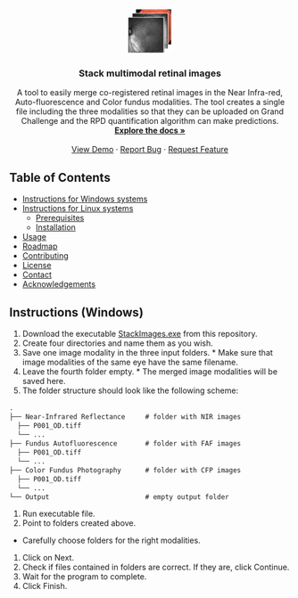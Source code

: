 <!--
*** Thanks for checking out this README Template. If you have a suggestion that would
*** make this better, please fork the repo and create a pull request or simply open
*** an issue with the tag "enhancement".
*** Thanks again! Now go create something AMAZING! :D
-->





<!-- PROJECT SHIELDS -->
<!--
*** I'm using markdown "reference style" links for readability.
*** Reference links are enclosed in brackets [ ] instead of parentheses ( ).
*** See the bottom of this document for the declaration of the reference variables
*** for contributors-url, forks-url, etc. This is an optional, concise syntax you may use.
*** https://www.markdownguide.org/basic-syntax/#reference-style-links
-->

<!-- PROJECT LOGO -->
<br />
<p align="center">
  <a href="https://github.com/othneildrew/Best-README-Template">
    <img src="src/icons/stack_icon.jpg" alt="Logo" width="80" height="80">
  </a>

  <h3 align="center">Stack multimodal retinal images</h3>

  <p align="center">
    A tool to easily merge co-registered retinal images in the Near Infra-red, Auto-fluorescence and Color fundus modalities. The tool creates a single file including the three modalities so that they can be uploaded on Grand Challenge and the RPD quantification algorithm can make predictions.
    <br />
    <a href="https://github.com/ordnalessa/stack-image-modalities"><strong>Explore the docs »</strong></a>
    <br />
    <br />
    <a href="https://github.com/ordnalessa/stack-image-modalities">View Demo</a>
    ·
    <a href="https://github.com/ordnalessa/stack-image-modalities/issues">Report Bug</a>
    ·
    <a href="https://github.com/ordnalessa/stack-image-modalities/issues">Request Feature</a>
  </p>
</p>



<!-- TABLE OF CONTENTS -->
## Table of Contents

* [Instructions for Windows systems](#Instructions (Windows))
* [Instructions for Linux systems](#Instructions (Linux))
  * [Prerequisites](#prerequisites)
  * [Installation](#installation)
* [Usage](#usage)
* [Roadmap](#roadmap)
* [Contributing](#contributing)
* [License](#license)
* [Contact](#contact)
* [Acknowledgements](#acknowledgements)



## Instructions (Windows)

1. Download the executable [StackImages.exe](https://github.com/ordnalessa/stack-image-modalities/raw/main/StackImages.exe) from this repository.
1. Create four directories and name them as you wish.
  1. Save one image modality in the three input folders. 
    * Make sure that image modalities of the same eye have the same filename.
  1. Leave the fourth folder empty. 
    * The merged image modalities will be saved here.
  1. The folder structure should look like the following scheme:
```
.
├── Near-Infrared Reflectance     # folder with NIR images
  ├── P001_OD.tiff
  └── ...
├── Fundus Autofluorescence       # folder with FAF images
  ├── P001_OD.tiff
  └── ...
├── Color Fundus Photography      # folder with CFP images 
  ├── P001_OD.tiff
  └── ...
└── Output                        # empty output folder
```
1. Run executable file.
1. Point to folders created above.
  * Carefully choose folders for the right modalities.
1. Click on Next.
1. Check if files contained in folders are correct. If they are, click Continue.
1. Wait for the program to complete.
1. Click Finish.

